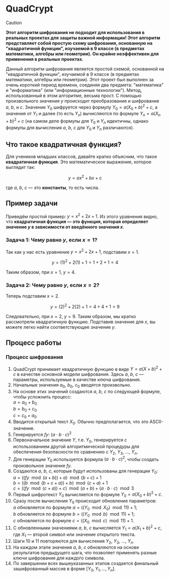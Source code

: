 # QuadCrypt
> [!CAUTION]
> **Этот алгоритм шифрования не подходит для использования в реальных проектах для защиты важной информации! Этот алгоритм представляет собой простую схему шифрования, основанную на "квадратичной функции", изучаемой в 9 классе (в предметах математики, алгебры или геометрии). Он крайне неэффективен для применения в реальных проектах.**

Данный алгоритм шифрования является простой схемой, основанной на "квадратичной функции", изучаемой в 9 классе (в предметах математики, алгебры или геометрии). Этот проект был выполнен за очень короткий период времени, соединяя два предмета: "математика" и "информатика" (или "информационные технологии"). Метод, использованный в этом алгоритме, весьма прост. С помощью произвольного значения $y$ происходит преобразование и шифрование $a$, $b$, и $c$. Значение $Y_0$ шифруется через формулу $Y_0 = a(X_0+b)^2 + c$, а значения от $Y_1$ и далее (то есть $Y_n$) вычисляются по формуле $Y_n = a(X_n + b)^2 + c$ (на самом деле формулы для $Y_0$ и $Y_n$ идентичны, однако формулы для вычисления $a$, $b$, $c$ для $Y_0$ и $Y_n$ различаются).

## Что такое квадратичная функция?
Для учеников младших классов, давайте кратко объясним, что такое **квадратичная функция**. Это математическое выражение, которое выглядит так:
```math
y = ax^2 + bx + c
```
где $a$, $b$, $c$ — это **константы**, то есть числа.

## Пример задачи
Приведём простой пример: $y = x^2 + 2x + 1$. Из этого уравнения видно, что **квадратичная функция — это функция, которая определяет значение $y$ в зависимости от введённого значения $x$**.

### Задача 1: Чему равно $y$, если $x = 1$?
Так как у нас есть уравнение $y = x^2 + 2x + 1$, подставим $x = 1$.
```math
y = (1)^2 + 2(1) + 1 = 1 + 2 + 1 = 4
```
Таким образом, при $x = 1$, $y = 4$.

### Задача 2: Чему равно $y$, если $x = 2$?
Теперь подставим $x = 2$.
```math
y = (2)^2 + 2(2) + 1 = 4 + 4 + 1 = 9
```
Следовательно, при $x = 2$, $y = 9$. Таким образом, мы кратко рассмотрели квадратичную функцию. Подставив значение для $x$, вы можете легко найти соответствующее значение $y$.

## Процесс работы  
### Процесс шифрования  
1. QuadCrypt принимает квадратичную функцию в виде $Y = a(X + b)^2 + c$ в качестве основной модели шифрования. Здесь $a$, $b$, $c$ — параметры, используемые в качестве ключа шифрования.  
2. Начальные значения $a_0$, $b_0$, $c_0$ вводятся произвольно.  
3. На основе этих значений создаются $a$, $b$, $c$ по следующей формуле, чтобы усложнить процесс:  
   $a = a_0 + b_0$  
   $b = b_0 + c_0$  
   $c = c_0 + a_0$  
4. Вводится открытый текст $X_0$. Обычно предполагается, что это ASCII-значение.  
5. Генерируется $fy$: $\left( a \cdot b \cdot c \right)^2$  
6. Первоначальное значение $Y$, т.е. $Y_0$, генерируется с использованием другой алгоритмической процедуры для обеспечения безопасности по сравнению с $Y_2$, $Y_3$, ..., $Y_n$.  
7. Для генерации $Y_0$ используется формула $\left( a \cdot b \cdot c \right)^2$, чтобы создать произвольное значение $fy$.  
8. Создаются $a$, $b$, $c$, которые будут использованы для генерации $Y_0$:  
   $a = \left( \left( fy \mod (a + b) \right) + a \right) \mod (b + c) + 1$  
   $b = \left( \left( b \mod (b + c + a) \right) + b \right) \mod (c + a) + 1$  
   $c = \left( \left( fy \mod (c + a) \right) + c \right) \mod (a + b) + \left( a \cdot b \cdot c \right) \mod 3$  
9. Первый шифротекст $Y_0$ вычисляется по формуле $Y_0 = a(X_0 + b)^2 + c$.  
10. Сразу после вычисления $Y_0$ происходит обновление параметров:  
    $a$ обновляется по формуле $a = \left( (Y_0 \mod X_0) \mod 11 \right) + 1$;  
    $b$ обновляется по формуле $b = \left( (Y_0 \mod b) \mod 11 \right) + 1$;  
    $c$ обновляется по формуле $c = \left( (X_0 \mod c) \mod 11 \right) + 1$.  
11. С обновленными значениями $a$, $b$, $c$ вычисляется $Y_1 = a(X_1 + b)^2 + c$, где $X_1$ — второй символ или значение открытого текста.  
12. Шаги 10 и 11 повторяются для вычисления $Y_2$, $Y_3$, ..., $Y_n$.  
13. На каждом этапе значения $a$, $b$, $c$ обновляются на основе результатов предыдущего шага, что позволяет применять разные ключи шифрования для каждого символа.  
14. По завершении всех вышеуказанных этапов создается финальный зашифрованный массив в форме $[Y_0, Y_1, ..., Y_n]$.
